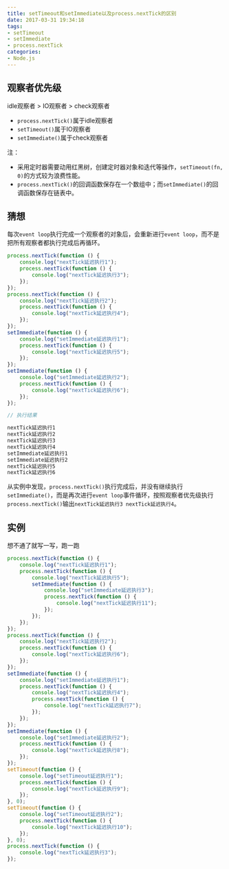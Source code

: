 ```yaml
---
title: setTimeout和setImmediate以及process.nextTick的区别
date: 2017-03-31 19:34:18
tags: 
- setTimeout
- setImmediate
- process.nextTick
categories: 
- Node.js
---
```


## 观察者优先级

idle观察者 > IO观察者 > check观察者

- `process.nextTick()`属于idle观察者
- `setTimeout()`属于IO观察者
- `setImmediate()`属于check观察者

<!-- more -->

注：

- 采用定时器需要动用红黑树，创建定时器对象和迭代等操作，`setTimeout(fn, 0)`的方式较为浪费性能。
- `process.nextTick()`的回调函数保存在一个数组中；而`setImmediate()`的回调函数保存在链表中。

## 猜想

每次`event loop`执行完成一个观察者的对象后，会重新进行`event loop`，而不是把所有观察者都执行完成后再循环。

```javascript
process.nextTick(function () {
    console.log("nextTick延迟执行1");
    process.nextTick(function () {
        console.log("nextTick延迟执行3");
    });
});
process.nextTick(function () {
    console.log("nextTick延迟执行2");
    process.nextTick(function () {
        console.log("nextTick延迟执行4");
    });
});
setImmediate(function () {
    console.log("setImmediate延迟执行1");
    process.nextTick(function () {
        console.log("nextTick延迟执行5");
    });
});
setImmediate(function () {
    console.log("setImmediate延迟执行2");
    process.nextTick(function () {
        console.log("nextTick延迟执行6");
    });
});

// 执行结果

nextTick延迟执行1
nextTick延迟执行2
nextTick延迟执行3
nextTick延迟执行4
setImmediate延迟执行1
setImmediate延迟执行2
nextTick延迟执行5
nextTick延迟执行6
```

从实例中发现，`process.nextTick()`执行完成后，并没有继续执行`setImmediate()`，而是再次进行`event loop`事件循环，按照观察者优先级执行`process.nextTick()`输出`nextTick延迟执行3 nextTick延迟执行4`。

## 实例

想不通了就写一写，跑一跑

```javascript
process.nextTick(function () {
    console.log("nextTick延迟执行1");
    process.nextTick(function () {
        console.log("nextTick延迟执行5");
        setImmediate(function () {
            console.log("setImmediate延迟执行3");
            process.nextTick(function () {
                console.log("nextTick延迟执行11");
            });
        });
    });
});
process.nextTick(function () {
    console.log("nextTick延迟执行2");
    process.nextTick(function () {
        console.log("nextTick延迟执行6");
    });
});
setImmediate(function () {
    console.log("setImmediate延迟执行1");
    process.nextTick(function () {
        console.log("nextTick延迟执行4");
        process.nextTick(function () {
            console.log("nextTick延迟执行7");
        });
    });
});
setImmediate(function () {
    console.log("setImmediate延迟执行2");
    process.nextTick(function () {
        console.log("nextTick延迟执行8");
    });
});
setTimeout(function () {
    console.log("setTimeout延迟执行1");
    process.nextTick(function () {
        console.log("nextTick延迟执行9");
    });
}, 0);
setTimeout(function () {
    console.log("setTimeout延迟执行2");
    process.nextTick(function () {
        console.log("nextTick延迟执行10");
    });
}, 0);
process.nextTick(function () {
    console.log("nextTick延迟执行3");
});
```

